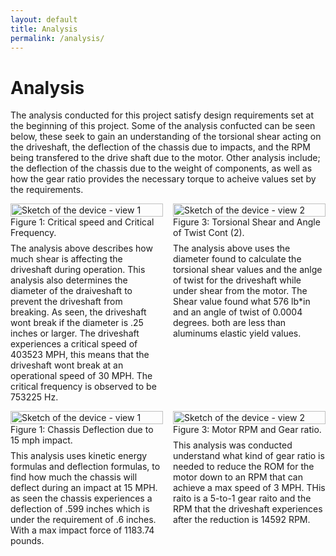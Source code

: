 ```yaml
---
layout: default
title: Analysis
permalink: /analysis/
---
```


# Analysis

The analysis conducted for this project satisfy design requirements set at the beginning of this project. Some of the analysis confucted can be seen below, these seek to gain an understanding of the torsional shear acting on the driveshaft, the deflection of the chassis due to impacts, and the RPM being transfered to the drive shaft due to the motor. Other analysis include; the deflection of the chassis due to the weight of components, as well as how the gear ratio provides the necessary torque to acheive values set by the requirements.


<div style="display:flex;gap:1rem;flex-wrap:wrap;align-items:flex-start;">
  <figure style="flex:1 1 45%;margin:0;">
  <img src="{{ '/assets/torsinal-shear.png' | relative_url }}" alt="Sketch of the device - view 1" style="width:100%;height:auto;">
    <figcaption>Figure 1: Critical speed and Critical Frequency.</figcaption>
    <p style="margin-top:0.5rem;">
      The analysis above describes how much shear is affecting the driveshaft during operation. This analysis also determines the diameter of the draiveshaft to prevent the driveshaft from breaking. As seen, the driveshaft wont break if the diameter is .25 inches or larger. The driveshaft experiences a critical speed of 403523 MPH, this means that the driveshaft wont break at an operational speed of 30 MPH. The critical frequency is observed to be 753225 Hz.
    </p>
  </figure>
  <figure style="flex:1 1 45%;margin:0;">
  <img src="{{ '/assets/torsional-shear-2.png' | relative_url }}" alt="Sketch of the device - view 2" style="width:100%;height:auto;">
    <figcaption>Figure 3: Torsional Shear and Angle of Twist Cont (2).</figcaption>
    <p style="margin-top:0.5rem;">
      The analysis above uses the diameter found to calculate the torsional shear values and the anlge of twist for the driveshaft while under shear from the motor. The Shear value found what 576 lb*in and an angle of twist of 0.0004 degrees. both are less than aluminums elastic yield values.
    </p>
  </figure>
</div>

<div style="display:flex;gap:1rem;flex-wrap:wrap;align-items:flex-start;">
  <figure style="flex:1 1 45%;margin:0;">
  <img src="{{ '/assets/chassis-deflection.png' | relative_url }}" alt="Sketch of the device - view 1" style="width:100%;height:auto;">
    <figcaption>Figure 1: Chassis Deflection due to 15 mph impact.</figcaption>
    <p style="margin-top:0.5rem;">
      This analysis uses kinetic energy formulas and deflection formulas, to find how much the chassis will deflect during an impact at 15 MPH. as seen the chassis experiences a deflection of .599 inches which is under the requirement of .6 inches. With a max impact force of 1183.74 pounds.
    </p>
  </figure>
  <figure style="flex:1 1 45%;margin:0;">
  <img src="{{ '/assets/drivetrain-rpm.png' | relative_url }}" alt="Sketch of the device - view 2" style="width:100%;height:auto;">
    <figcaption>Figure 3: Motor RPM and Gear ratio.</figcaption>
    <p style="margin-top:0.5rem;">
      This analysis was conducted understand what kind of gear ratio is needed to reduce the ROM for the motor down to an RPM that can achieve a max speed of 3 MPH. THis raito is a 5-to-1 gear raito and the RPM that the driveshaft experiences after the reduction is 14592 RPM.
    </p>
  </figure>
</div>